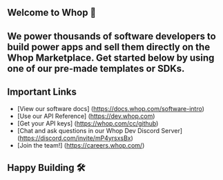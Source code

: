 ## Welcome to Whop 👋 

## We power thousands of software developers to build power apps and sell them directly on the Whop Marketplace. Get started below by using one of our pre-made templates or SDKs.

## Important Links
- [View our software docs] (https://docs.whop.com/software-intro)
- [Use our API Reference] (https://dev.whop.com)
- [Get your API keys] (https://whop.com/cc/github)
- [Chat and ask questions in our Whop Dev Discord Server] (https://discord.com/invite/mP4yrsxsBx)
- [Join the team!] (https://careers.whop.com/)


## Happy Building 🛠️
